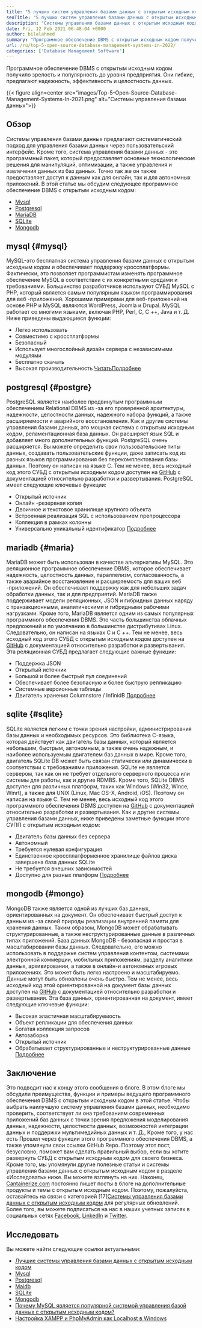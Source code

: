 ```yaml
---
title: "5 лучших систем управления базами данных с открытым исходным кодом в 2022 году" 
seoTitle: "5 лучших систем управления базами данных с открытым исходным кодом в 2022 году" 
description: "Системы управления базами данных с открытым исходным кодом" 
date: Fri, 12 Feb 2021 06:48:04 +0000
author: bilalahmed
summary: "Программное обеспечение DBMS с открытым исходным кодом получило зрелость и популярность до уровня предприятия. Они гибкие, предлагают надежность, эффективность и целостность данных." 
url: /ru/top-5-open-source-database-management-systems-in-2022/
categories: ['Database Management Software']
---
```


Программное обеспечение DBMS с открытым исходным кодом получило зрелость и популярность до уровня предприятия. Они гибкие, предлагают надежность, эффективность и целостность данных.

{{< figure align=center src="images/Top-5-Open-Source-Database-Management-Systems-In-2021.png" alt="Системы управления базами данных">}}


## Обзор
Системы управления базами данных предлагают систематический подход для управления базами данных через пользовательский интерфейс. Кроме того, система управления базами данных - это программный пакет, который предоставляет основные технологические решения для манипуляций, оптимизации, а также управления и извлечения данных из баз данных. Точно так же он также предоставляет доступ к данным как для онлайн, так и для автономных приложений. В этой статье мы обсудим следующее программное обеспечение DBMS с открытым исходным кодом:
  * [Mysql][1]
  * [Postgresql][2]
  * [MariaDB][3]
  * [SQLite][4]
  * [Mongodb][5]

## mysql   {#mysql}
MySQL-это бесплатная система управления базами данных с открытым исходным кодом и обеспечивает поддержку кроссплатформы. Фактически, это позволяет программистам изменять программное обеспечение MySQL в соответствии с их конкретными средами и требованиями. Большинство разработчиков используют СУБД MySQL с PHP, который является самым популярным языком программирования для веб -приложений. Хорошими примерами для веб-приложений на основе PHP и MySQL являются WordPress, Joomla и Drupal. MySQL работает со многими языками, включая PHP, Perl, C, C ++, Java и т. Д.
Ниже приведены выдающиеся функции:
  * Легко использовать
  * Совместимо с кроссплатформы
  * Безопасный
  * Использует многослойный дизайн сервера с независимыми модулями
  * Бесплатно скачать
  * Высокая производительность
[Читать][7][Подробнее][7]

## postgresql   {#postgre}
PostgreSQL является наиболее продвинутым программным обеспечением Relational DBMS из -за его проверенной архитектуры, надежности, целостности данных, надежного набора функций, а также расширяемости и аварийного восстановления. Как и другие системы управления базами данных, это мощная система с открытым исходным кодом, реламентационная база данных. Он расширяет язык SQL и добавляет много дополнительных функций. PostgreSQL очень расширяется. Вы можете определить свои пользовательские типы данных, создавать пользовательские функции, даже записать код из разных языков программирования без перекомплектования базы данных. Поэтому он написан на языке C. Тем не менее, весь исходный код этого СУБД с открытым исходным кодом доступен на [GitHub][8] с документацией относительно разработки и развертывания.
PostgreSQL имеет следующие ключевые функции:
  * Открытый источник
  * Онлайн -резервная копия
  * Двоичное и текстовое хранилище крупного объекта
  * Встроенная реализация SQL с использованием препроцессора
  * Коллекция в рамках колонны
  * Универсально уникальный идентификатор
[Подробнее][9]

## mariadb   {#maria}
MariaDB может быть использован в качестве альтернативы MySQL. Это реляционное программное обеспечение DBMS, которое обеспечивает надежность, целостность данных, параллелизм, согласованность, а также аварийное восстановление и расширяемость для ваших веб -приложений. Он обеспечивает поддержку как для небольших задач обработки данных, так и для предприятий. MariaDB также поддерживает модели реляционных, JSON и гибридных данных наряду с транзакционными, аналитическими и гибридными рабочими нагрузками. Кроме того, MariaDB является одним из самых популярных программного обеспечения DBMS. Это часть большинства облачных предложений и по умолчанию в большинстве дистрибутивах Linux. Следовательно, он написан на языках C и C ++. Тем не менее, весь исходный код этого СУБД с открытым исходным кодом доступен на [GitHub][10] с документацией относительно разработки и развертывания.
Эта реляционная СУБД предлагает следующие важные функции:
  * Поддержка JSON
  * Открытый источник
  * Большой и более быстрый пул соединений
  * Обеспечивает более безопасную и более быструю репликацию
  * Системные версионные таблицы
  * Двигатель хранения Columnstore / InfinidB
[Подробнее][11]

## sqlite   {#sqlite}
SQLite является легким с точки зрения настройки, администрирования базы данных и необходимых ресурсов. Это библиотека C-языка, которая действует как двигатель базы данных, который является небольшим, быстрым, автономным, а также очень надежным, и наиболее используемым двигателем баз данных в мире. Кроме того, двигатель SQLite DB может быть связан статически или динамически в соответствии с требованиями приложения. SQLite не является сервером, так как он не требует отдельного серверного процесса или системы для работы, как и другие RDMBS. Кроме того, SQLite DBMS доступен для различных платформ, таких как Windows (Win32, Wince, Winrt), а также для UNIX (Linux, Mac OS-X, Android, iOS). Поэтому он написан на языке C. Тем не менее, весь исходный код этого программного обеспечения DBMS доступен на [GitHub][12] с документацией относительно разработки и развертывания.
Как и другие системы управления базами данных, ниже приведены заметные функции этого СУПП с открытым исходным кодом:
  * Двигатель базы данных без сервера
  * Автономный
  * Требуется нулевая конфигурация
  * Единственное кроссплатформенное хранилище файлов диска завершена база данных SQLite
  * Не требуется внешних зависимостей
  * Доступно для разных платформ
[Подробнее][13]

## mongodb   {#mongo}
MongoDB также является одной из лучших баз данных, ориентированных на документ. Он обеспечивает быстрый доступ к данным из -за своей природы реализации внутренней памяти для хранения данных. Таким образом, MongoDB может обрабатывать структурированные, а также неструктурированные данные в различных типах приложений. База данных MongoDB - безопасная и простая в масштабировании базы данных. Следовательно, его можно использовать в поддержке систем управления контентом, системами электронной коммерции, мобильных приложениям, разделу аналитики данных, архивировании, а также в онлайн-и автономных игровых приложениях. Это может быть легко настроено и масштабируемо. Данные могут быть обновлены очень быстро. Тем не менее, весь исходный код этой ориентированной на документ базы данных доступен на [GitHub][14] с документацией относительно разработки и развертывания.
Эта база данных, ориентированная на документ, имеет следующие ключевые функции:
  * Высокая эластичная масштабируемость
  * Объект репликации для обеспечения данных
  * Богатая коллекция запросов
  * Автозаборка
  * Открытый источник
  * Обрабатывает структурированные и неструктурированные данные
[Подробнее][15]

## Заключение
Это подводит нас к концу этого сообщения в блоге. В этом блоге мы обсудили преимущества, функции и примеры ведущего программного обеспечения DBMS с открытым исходным кодом в этой статье. Чтобы выбрать наилучшую систему управления базами данных, необходимо проверить, соответствует ли она требованиям современных приложений баз данных с точки зрения предложения моделирования данных, надежности, целостности данных, возможностей интеграции данных и поддержки мультимедийных данных и т. Д., Кроме того, у нас есть Прошел через функции этого программного обеспечения DBMS, а также упомянули свои ссылки GitHub Repo. Поэтому этот пост, безусловно, поможет вам сделать правильный выбор, если вы хотите развернуть СУБД с открытым исходным кодом для своего бизнеса. Кроме того, мы упомянули другие полезные статьи и системы управления базами данных с открытым исходным кодом в разделе «Исследовать» ниже. Вы можете взглянуть на них.
Наконец, [Cantainerize.com][16] постоянно пишет посты в блоге на дополнительные продукты и темы с открытым исходным кодом. Поэтому, пожалуйста, оставайтесь на связи с категорией [][17][17][Системы управления базами данных с открытым исходным кодом][18] для регулярных обновлений. Более того, вы можете подписаться на нас в наших учетных записях в социальных сетях [Facebook][19], [LinkedIn][20] и [Twitter][21].

## Исследовать
Вы можете найти следующие ссылки актуальными:
  * [Лучшие системы управления базами данных с открытым исходным кодом][18]
  * [Mysql][7]
  * [Postgresql][9]
  * [Maidb][11]
  * [SQLite][13]
  * [Mongodb][15]
  * [Почему MySQL является популярной системой управления базой данных с открытым исходным кодом?][22]
  * [Настройка XAMPP и PhpMyAdmin как Localhost в Windows][23]

  
[1]: #mysql
[2]: #postgre
[3]: #maria
[4]: #sqlite
[5]: #mongo
[6]: https://github.com/mysql/mysql-server
[7]: https://products.containerize.com/database-management-system/mysql
[8]: https://github.com/postgres/postgres
[9]: https://products.containerize.com/database-management-system/postgresql
[10]: https://github.com/MariaDB/server
[11]: https://products.containerize.com/database-management-system/mariadb
[12]: https://github.com/sqlite/sqlite
[13]: https://products.containerize.com/database-management-system/sqlite
[14]: https://github.com/mongodb/mongo
[15]: https://products.containerize.com/database-management-system/mongodb
[16]: https://www.containerize.com/
[17]: https://products.containerize.com/discussion-forum/
[18]: https://products.containerize.com/database-management-system
[19]: https://web.facebook.com/containerize
[20]: https://www.linkedin.com/company/containerize/
[21]: https://twitter.com/containerize_co
[22]: https://blog.containerize.com/2021/02/18/why-mysql-is-a-popular-open-source-database-management-system/
[23]: https://blog.containerize.com/database-management-software/how-to-setup-xampp-and-phpmyadmin-as-localhost-on-windows/
